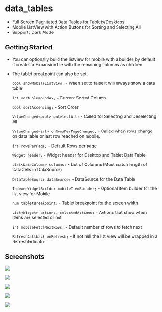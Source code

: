# data_tables

* Full Screen Pagnitated Data Tables for Tablets/Desktops
* Mobile ListView with Action Buttons for Sorting and Selecting All
* Supports Dark Mode

## Getting Started

* You can optionally build the listview for mobile with a builder, by default it creates a ExpansionTile with the remaining columns as children
* The tablet breakpoint can also be set.

   `bool showMobileListView;` - When set to false it will always show a data table

   `int sortColumnIndex;` - Current Sorted Column

   `bool sortAscending;` - Sort Order

   `ValueChanged<bool> onSelectAll;` - Called for Selecting and Deselecting All

   `ValueChanged<int> onRowsPerPageChanged;` - Called when rows change on data table or last row reached on mobile.

   `int rowsPerPage;` - Default Rows per page

   `Widget header;` - Widget header for Desktop and Tablet Data Table

   `List<DataColumn> columns;` - List of Columns (Must match length of DataCells in DataSource)

   `DataTableSource dataSource;` - DataSource for the Data Table

   `IndexedWidgetBuilder mobileItemBuilder;` - Optional Item builder for the list view for Mobile

   `num tabletBreakpoint;` - Tablet breakpoint for the screen width

   `List<Widget> actions, selectedActions;` - Actions that show when items are selected or not

   `int mobileFetchNextRows;` - Default number of rows to fetch next

   `RefreshCallback onRefresh;` - If not null the list view will be wrapped in a RefreshIndicator

## Screenshots

![](https://github.com/AppleEducate/plugins/blob/master/packages/data_tables/screenshots/1.PNG)

![](https://github.com/AppleEducate/plugins/blob/master/packages/data_tables/screenshots/2.PNG)

![](https://github.com/AppleEducate/plugins/blob/master/packages/data_tables/screenshots/3.PNG)

![](https://github.com/AppleEducate/plugins/blob/master/packages/data_tables/screenshots/4.PNG)

![](https://github.com/AppleEducate/plugins/blob/master/packages/data_tables/screenshots/5.PNG)
